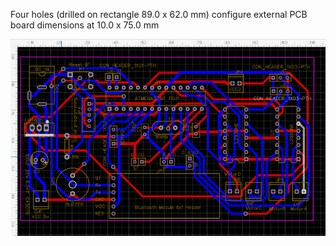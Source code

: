 
Four holes (drilled on rectangle 89.0 x 62.0 mm) configure external PCB board dimensions at 10.0 x 75.0 mm

![L293D based RC ArduVehicle](2022-03-27_130658.png)
